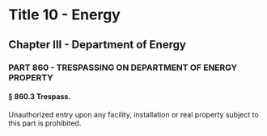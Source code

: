
# Title 10 - Energy
## Chapter III - Department of Energy
### PART 860 - TRESPASSING ON DEPARTMENT OF ENERGY PROPERTY
#### § 860.3 Trespass.

Unauthorized entry upon any facility, installation or real property subject to this part is prohibited.
